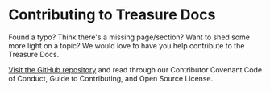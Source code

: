 # Contributing to Treasure Docs

Found a typo? Think there's a missing page/section? Want to shed some more light on a topic? We would love to have you help contribute to the Treasure Docs.

[Visit the GitHub repository](https://github.com/treasure-tools/treasure-docs) and read through our Contributor Covenant Code of Conduct, Guide to Contributing, and Open Source License.
